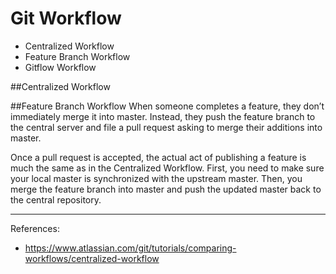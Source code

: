 # Git Workflow

- Centralized Workflow
- Feature Branch Workflow
- Gitflow Workflow

##Centralized Workflow

##Feature Branch Workflow
When someone completes a feature, they don’t immediately merge it into master. Instead, they push the feature branch to the central server and file a pull request asking to merge their additions into master.

Once a pull request is accepted, the actual act of publishing a feature is much the same as in the Centralized Workflow. First, you need to make sure your local master is synchronized with the upstream master. Then, you merge the feature branch into master and push the updated master back to the central repository.

---
References:
- https://www.atlassian.com/git/tutorials/comparing-workflows/centralized-workflow